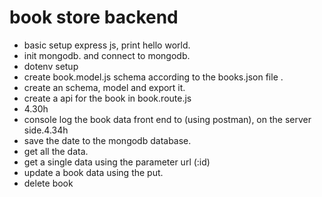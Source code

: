 # book store backend
- basic setup express js, print hello world.
- init mongodb. and connect to mongodb.
- dotenv setup
-  create book.model.js schema according to the books.json file .
- create an schema, model and export it.
- create a api for the book in book.route.js
- 4.30h
- console log the book data front end to (using postman), on the server side.4.34h
- save the date to the mongodb database.
-  get all the data.
- get a single data using the parameter url (:id)
- update a book data using the put. 
- delete book 
